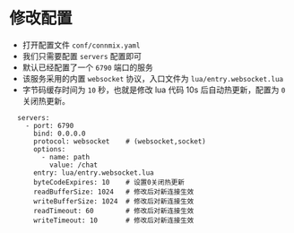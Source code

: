 # 修改配置

- 打开配置文件 `conf/connmix.yaml`
- 我们只需要配置 `servers` 配置即可
- 默认已经配置了一个 `6790` 端口的服务
- 该服务采用的内置 `websocket` 协议，入口文件为 `lua/entry.websocket.lua`
- 字节码缓存时间为 `10` 秒，也就是修改 lua 代码 10s 后自动热更新，配置为 `0` 关闭热更新。

```
  servers:
    - port: 6790
      bind: 0.0.0.0
      protocol: websocket    # (websocket,socket)
      options:
        - name: path
          value: /chat
      entry: lua/entry.websocket.lua
      byteCodeExpires: 10    # 设置0关闭热更新
      readBufferSize: 1024   # 修改后对新连接生效
      writeBufferSize: 1024  # 修改后对新连接生效
      readTimeout: 60        # 修改后对新连接生效
      writeTimeout: 10       # 修改后对新连接生效
```
